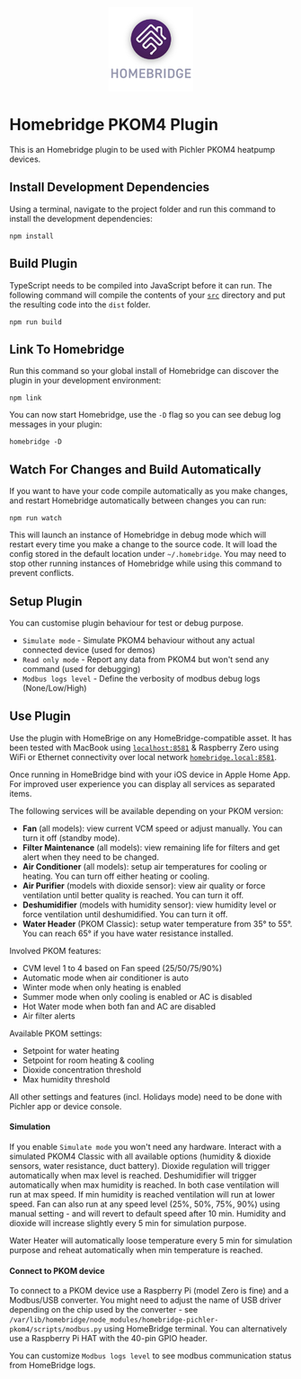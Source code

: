
<p align="center">

<img src="https://github.com/homebridge/branding/raw/master/logos/homebridge-wordmark-logo-vertical.png" width="150">

</p>


# Homebridge PKOM4 Plugin

This is an Homebridge plugin to be used with Pichler PKOM4 heatpump devices.


## Install Development Dependencies

Using a terminal, navigate to the project folder and run this command to install the development dependencies:

```
npm install
```

## Build Plugin

TypeScript needs to be compiled into JavaScript before it can run. The following command will compile the contents of your [`src`](./src) directory and put the resulting code into the `dist` folder.

```
npm run build
```

## Link To Homebridge

Run this command so your global install of Homebridge can discover the plugin in your development environment:

```
npm link
```

You can now start Homebridge, use the `-D` flag so you can see debug log messages in your plugin:

```
homebridge -D
```

## Watch For Changes and Build Automatically

If you want to have your code compile automatically as you make changes, and restart Homebridge automatically between changes you can run:

```
npm run watch
```

This will launch an instance of Homebridge in debug mode which will restart every time you make a change to the source code. It will load the config stored in the default location under `~/.homebridge`. You may need to stop other running instances of Homebridge while using this command to prevent conflicts.

## Setup Plugin

You can customise plugin behaviour for test or debug purpose.

* `Simulate mode` - Simulate PKOM4 behaviour without any actual connected device (used for demos)
* `Read only mode` - Report any data from PKOM4 but won't send any command (used for debugging)
* `Modbus logs level` - Define the verbosity of modbus debug logs (None/Low/High)

## Use Plugin

Use the plugin with HomeBrige on any HomeBridge-compatible asset. It has been tested with MacBook using [`localhost:8581`](http://localhost:8581) & Raspberry Zero using WiFi or Ethernet connectivity over local network [`homebridge.local:8581`](http://homebridge.local).

Once running in HomeBridge bind with your iOS device in Apple Home App. For improved user experience you can display all services as separated items.

The following services will be available depending on your PKOM version:
* **Fan** (all models): view current VCM speed or adjust manually. You can turn it off (standby mode).
* **Filter Maintenance** (all models): view remaining life for filters and get alert when they need to be changed.
* **Air Conditioner** (all models): setup air temperatures for cooling or heating. You can turn off either heating or cooling. 
* **Air Purifier** (models with dioxide sensor): view air quality or force ventilation until better quality is reached. You can turn it off.
* **Deshumidifier** (models with humidity sensor): view humidity level or force ventilation until deshumidified. You can turn it off.
* **Water Header** (PKOM Classic): setup water temperature from 35° to 55°. You can reach 65° if you have water resistance installed.

Involved PKOM features:
* CVM level 1 to 4 based on Fan speed (25/50/75/90%)
* Automatic mode when air conditioner is auto
* Winter mode when only heating is enabled
* Summer mode when only cooling is enabled or AC is disabled
* Hot Water mode when both fan and AC are disabled
* Air filter alerts

Available PKOM settings:
* Setpoint for water heating
* Setpoint for room heating & cooling
* Dioxide concentration threshold
* Max humidity threshold

All other settings and features (incl. Holidays mode) need to be done with Pichler app or device console.

#### Simulation

If you enable `Simulate mode` you won't need any hardware. Interact with a simulated PKOM4 Classic with all available options (humidity & dioxide sensors, water resistance, duct battery). Dioxide regulation will trigger automatically when max level is reached. Deshumidifier will trigger automatically when max humidity is reached. In both case ventilation will run at max speed. If min humidity is reached ventilation will run at lower speed. Fan can also run at any speed level (25%, 50%, 75%, 90%) using manual setting - and will revert to default speed after 10 min. Humidity and dioxide will increase slightly every 5 min for simulation purpose.

Water Heater will automatically loose temperature every 5 min for simulation purpose and reheat automatically when min temperature is reached.

#### Connect to PKOM device

To connect to a PKOM device use a Raspberry Pi (model Zero is fine) and a Modbus/USB converter. You might need to adjust the name of USB driver depending on the chip used by the converter - see `/var/lib/homebridge/node_modules/homebridge-pichler-pkom4/scripts/modbus.py` using HomeBridge terminal. You can alternatively use a Raspberry Pi HAT with the 40-pin GPIO header.

You can customize `Modbus logs level` to see modbus communication status from HomeBridge logs.
